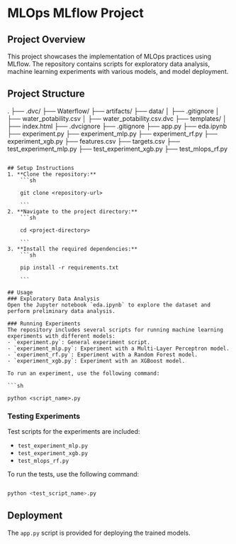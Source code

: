 

# MLOps MLflow Project

## Project Overview
This project showcases the implementation of MLOps practices using MLflow. The repository contains scripts for exploratory data analysis, machine learning experiments with various models, and model deployment.

## Project Structure
.
├── .dvc/
├── Waterflow/
├── artifacts/
├── data/
│   ├── .gitignore
│   ├── water_potability.csv
│   ├── water_potability.csv.dvc
├── templates/
│   ├── index.html
├── .dvcignore
├── .gitignore
├── app.py
├── eda.ipynb
├── experiment.py
├── experiment_mlp.py
├── experiment_rf.py
├── experiment_xgb.py
├── features.csv
├── targets.csv
├── test_experiment_mlp.py
├── test_experiment_xgb.py
├── test_mlops_rf.py

```

## Setup Instructions
1. **Clone the repository:** 
    ```sh

    git clone <repository-url>

    ```
2. **Navigate to the project directory:** 
    ```sh

    cd <project-directory>

    ```
3. **Install the required dependencies:** 
    ```sh

    pip install -r requirements.txt

    ```

## Usage
### Exploratory Data Analysis
Open the Jupyter notebook `eda.ipynb` to explore the dataset and perform preliminary data analysis.

### Running Experiments
The repository includes several scripts for running machine learning experiments with different models:
- `experiment.py`: General experiment script.
- `experiment_mlp.py`: Experiment with a Multi-Layer Perceptron model.
- `experiment_rf.py`: Experiment with a Random Forest model.
- `experiment_xgb.py`: Experiment with an XGBoost model.

To run an experiment, use the following command:

```sh

python <script_name>.py

```

### Testing Experiments
Test scripts for the experiments are included:
- `test_experiment_mlp.py`
- `test_experiment_xgb.py`
- `test_mlops_rf.py`

To run the tests, use the following command:

```sh

python <test_script_name>.py

```

## Deployment
The `app.py` script is provided for deploying the trained models.


